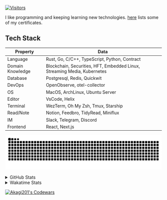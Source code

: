 <!-- markdownlint-disable MD041 MD010 MD033 -->
[![Visitors](https://api.visitorbadge.io/api/daily?path=Akagi201%2FAkagi201&label=Visitors%20Today&countColor=%2337d67a)](https://visitorbadge.io/status?path=Akagi201%2FAkagi201)

I like programming and keeping learning new technologies. [here](https://github.com/Akagi201/blockchain) lists some of my certificates.

## Tech Stack

| Property         	| Data                                                                               	|
|------------------	|------------------------------------------------------------------------------------	|
| Language         	| Rust, Go, C/C++, TypeScript, Python, Contract                                       |
| Domain Knowledge 	| Blockchain, Securities, HFT, Embedded Linux, Streaming Media, Kubernetes            |
| Database         	| Postgresql, Redis, Quickwit                                                         |
| DevOps            | OpenObserve, otel-collector                                                         |
| OS               	| MacOS, ArchLinux, Ubuntu Server                                                     |
| Editor           	| VsCode, Helix                                                                       |
| Terminal          | WezTerm, Oh My Zsh, Tmux, Starship                                                  |
| Read/Note         | Notion, Feedbro, TidyRead, Miniflux                                                 |
| IM               	| Slack, Telegram, Discord                                                            |
| Frontend          | React, Next.js                                                                      |

[![github contribution grid snake animation](https://raw.githubusercontent.com/Akagi201/Akagi201/output/github-contribution-grid-snake.svg#gh-light-mode-only)](https://github.com/Akagi201)

<details>
<summary>GitHub Stats</summary>
  <a href="https://github.com/Akagi201"><img alt="Profile Detail" src="https://raw.githubusercontent.com/Akagi201/Akagi201/master/profile-summary-card-output/dracula/0-profile-details.svg" /></a>
  <a href="https://github.com/Akagi201"><img alt="Github Stats" src="https://raw.githubusercontent.com/Akagi201/Akagi201/master/profile-summary-card-output/dracula/3-stats.svg" /></a>
  <a href="https://github.com/Akagi201"><img alt="Lang By Commits" src="https://raw.githubusercontent.com/Akagi201/Akagi201/master/profile-summary-card-output/dracula/2-most-commit-language.svg" /></a>
</details>

<details>
<summary>Wakatime Stats</summary>
<br>

<!--START_SECTION:waka-->

```txt
From: 27 February 2024 - To: 05 March 2024

Total Time: 52 hrs 26 mins

Other        40 hrs 25 mins  ███████████████████▒░░░░░   77.08 %
Rust         5 hrs 3 mins    ██▒░░░░░░░░░░░░░░░░░░░░░░   09.65 %
sh           4 hrs 34 mins   ██▒░░░░░░░░░░░░░░░░░░░░░░   08.74 %
Markdown     1 hr 10 mins    ▓░░░░░░░░░░░░░░░░░░░░░░░░   02.25 %
YAML         21 mins         ▒░░░░░░░░░░░░░░░░░░░░░░░░   00.70 %
TOML         20 mins         ░░░░░░░░░░░░░░░░░░░░░░░░░   00.64 %
JSON         19 mins         ░░░░░░░░░░░░░░░░░░░░░░░░░   00.61 %
Solidity     5 mins          ░░░░░░░░░░░░░░░░░░░░░░░░░   00.17 %
Makefile     3 mins          ░░░░░░░░░░░░░░░░░░░░░░░░░   00.11 %
JavaScript   0 secs          ░░░░░░░░░░░░░░░░░░░░░░░░░   00.03 %
```

<!--END_SECTION:waka-->

</details>

<a href="https://www.codewars.com/users/Akagi201"><img alt="Akagi201's Codewars" src="https://www.codewars.com/users/Akagi201/badges/small"></a>

